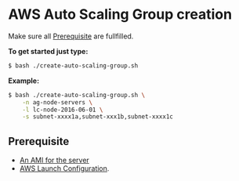 # AWS Auto Scaling Group creation

Make sure all [Prerequisite](#Prerequisite) are fullfilled.

__To get started just type:__
```bash
$ bash ./create-auto-scaling-group.sh
```

__Example:__
```bash
$ bash ./create-auto-scaling-group.sh \
    -n ag-node-servers \
    -l lc-node-2016-06-01 \
    -s subnet-xxxx1a,subnet-xxx1b,subnet-xxxx1c
```

## Prerequisite

* [An AMI for the server](README.md)
* [AWS Launch Configuration](launch-configuration.md).
